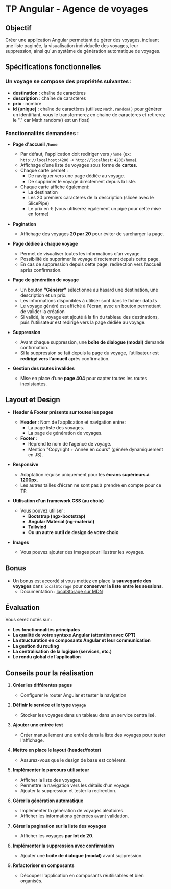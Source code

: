 # TP Angular - Agence de voyages

## Objectif

Créer une application Angular permettant de gérer des voyages, incluant une liste paginée, la visualisation individuelle des voyages, leur suppression, ainsi qu'un système de génération automatique de voyages.

## Spécifications fonctionnelles

### Un voyage se compose des propriétés suivantes :

- **destination** : chaîne de caractères
- **description** : chaîne de caractères
- **prix** : nombre
- **id (unique)** : chaîne de caractères (utilisez `Math.random()` pour générer un identifiant, vous le transformerez en chaine de caractères et retirerez le "." car Math.random() est un float)

### Fonctionnalités demandées :

- **Page d'accueil `/home`**

  - Par défaut, l'application doit rediriger vers `/home` (ex: `http://localhost:4200` → `http://localhost:4200/home`).
  - Affichage d’une liste de voyages sous forme de **cartes**.
  - Chaque carte permet :
    - De naviguer vers une page dédiée au voyage.
    - De supprimer le voyage directement depuis la liste.
  - Chaque carte affiche également:
    - La destination
    - Les 20 premiers caractères de la description (slicée avec le SlicePipe)
    - Le prix en € (vous utiliserez également un pipe pour cette mise en forme)

- **Pagination**

  - Affichage des voyages **20 par 20** pour éviter de surcharger la page.

- **Page dédiée à chaque voyage**

  - Permet de visualiser toutes les informations d’un voyage.
  - Possibilité de supprimer le voyage directement depuis cette page.
  - En cas de suppression depuis cette page, redirection vers l’accueil après confirmation.

- **Page de génération de voyage**

  - Un bouton **"Générer"** sélectionne au hasard une destination, une description et un prix.
  - Les informations disponibles à utiliser sont dans le fichier data.ts
  - Le voyage généré est affiché à l'écran, avec un bouton permettant de valider la création
  - Si validé, le voyage est ajouté à la fin du tableau des destinations, puis l'utilisateur est redirigé vers la page dédiée au voyage.

- **Suppression**

  - Avant chaque suppression, une **boîte de dialogue (modal)** demande confirmation.
  - Si la suppression se fait depuis la page du voyage, l’utilisateur est **redirigé vers l’accueil** après confirmation.

- **Gestion des routes invalides**
  - Mise en place d’une **page 404** pour capter toutes les routes inexistantes.

## Layout et Design

- **Header & Footer présents sur toutes les pages**

  - **Header** : Nom de l’application et navigation entre :
    - La page liste des voyages.
    - La page de génération de voyages.
  - **Footer** :
    - Reprend le nom de l’agence de voyage.
    - Mention "Copyright + Année en cours" (généré dynamiquement en JS).

- **Responsive**

  - Adaptation requise uniquement pour les **écrans supérieurs à 1200px**.
  - Les autres tailles d’écran ne sont pas à prendre en compte pour ce TP.

- **Utilisation d'un framework CSS (au choix)**

  - Vous pouvez utiliser :
    - **Bootstrap (ngx-bootstrap)**
    - **Angular Material (ng-material)**
    - **Tailwind**
    - **Ou un autre outil de design de votre choix**

- **Images**
  - Vous pouvez ajouter des images pour illustrer les voyages.

## Bonus

- Un bonus est accordé si vous mettez en place la **sauvegarde des voyages** dans `localStorage` pour **conserver la liste entre les sessions**.
  - Documentation : [localStorage sur MDN](https://developer.mozilla.org/en-US/docs/Web/API/Window/localStorage)

## Évaluation

Vous serez notés sur :

- **Les fonctionnalités principales**
- **La qualité de votre syntaxe Angular (attention avec GPT)**
- **La structuration en composants Angular et leur communication**
- **La gestion du routing**
- **La centralisation de la logique (services, etc.)**
- **Le rendu global de l’application**

## Conseils pour la réalisation

1. **Créer les différentes pages**
   - Configurer le router Angular et tester la navigation
2. **Définir le service et le type `Voyage`**

   - Stocker les voyages dans un tableau dans un service centralisé.

3. **Ajouter une entrée test**

   - Créer manuellement une entrée dans la liste des voyages pour tester l'affichage.

4. **Mettre en place le layout (header/footer)**

   - Assurez-vous que le design de base est cohérent.

5. **Implémenter le parcours utilisateur**

   - Afficher la liste des voyages.
   - Permettre la navigation vers les détails d'un voyage.
   - Ajouter la suppression et tester la redirection.

6. **Gérer la génération automatique**

   - Implémenter la génération de voyages aléatoires.
   - Afficher les informations générées avant validation.

7. **Gérer la pagination sur la liste des voyages**

   - Afficher les voyages **par lot de 20**.

8. **Implémenter la suppression avec confirmation**

   - Ajouter une **boîte de dialogue (modal)** avant suppression.

9. **Refactoriser en composants**
   - Découper l'application en composants réutilisables et bien organisés.
